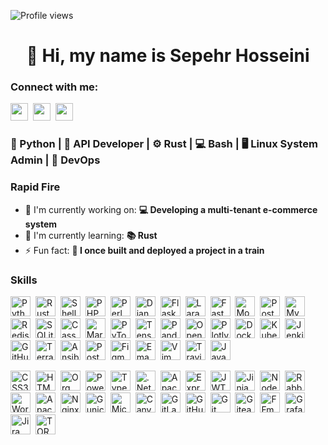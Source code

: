 ![Profile views](https://komarev.com/ghpvc/?username=ThirdScript&label=Profile%20views&color=0e75b6&style=flat)

<div id="toc">
  <ul align="center" style="list-style: none">
    <summary>
      <h1>
        👋 Hi, my name is Sepehr Hosseini
      </h1>
    </summary>
  </ul>
</div>

**<h3 align="left">Connect with me:</h3>** 
<p align="left"><a href="sep.businessmail@gmail.com" target="_blank"><img src="https://img.shields.io/badge/Gmail-D14836?style=for-the-badge&logo=gmail&logoColor=white" height="28" style="margin-right: 4px"></a> <a href="https://github.com/ThirdScript" target="_blank"><img src="https://img.shields.io/badge/GitHub-100000?style=for-the-badge&logo=github&logoColor=white" height="28" style="margin-right: 4px"></a> <a href="https://www.linkedin.com/in/https://www.linkedin.com/in/sepehr-hosseini-62b384260/" target="_blank"><img src="https://img.shields.io/badge/LinkedIn-0077B5?style=for-the-badge&logo=linkedin&logoColor=white" height="28" style="margin-right: 4px"></a></p>

 **<h3 align="left">🐍 Python | 🔌 API Developer | ⚙️ Rust | 💻 Bash | 🖥️ Linux System Admin | 🚀 DevOps</h3>**

**<h3 align="left">Rapid Fire</h3>**

- 💼 I'm currently working on: **💻 Developing a multi-tenant e-commerce system**
- 🌱 I'm currently learning: **📚 Rust**
- ⚡ Fun fact: **🎢 I once built and deployed a project in a train**

 **<h3 align="left">Skills</h3>**

<p align="left"><img src="https://img.shields.io/badge/Python-306998?logo=python&logoColor=white" height="32" alt="Python" style="margin-right: 4px"> <img src="https://img.shields.io/badge/Rust-B7410E?logo=rust&logoColor=white" height="32" alt="Rust" style="margin-right: 4px"> <img src="https://img.shields.io/badge/Shell-4EAA25?logo=gnu-bash&logoColor=white" height="32" alt="Shell" style="margin-right: 4px"> <img src="https://img.shields.io/badge/PHP-777BB4?logo=php&logoColor=white" height="32" alt="PHP" style="margin-right: 4px"> <img src="https://img.shields.io/badge/Perl-0298C3?logo=perl&logoColor=white" height="32" alt="Perl" style="margin-right: 4px"> <img src="https://img.shields.io/badge/Django-092E20?logo=django&logoColor=white" height="32" alt="Django" style="margin-right: 4px"> <img src="https://img.shields.io/badge/Flask-000000?logo=flask&logoColor=white" height="32" alt="Flask" style="margin-right: 4px"> <img src="https://img.shields.io/badge/Laravel-F05032?logo=laravel&logoColor=white" height="32" alt="Laravel" style="margin-right: 4px"> <img src="https://img.shields.io/badge/FastAPI-009688?logo=fastapi&logoColor=white" height="32" alt="FastAPI" style="margin-right: 4px"> <img src="https://img.shields.io/badge/MongoDB-4EA94B?logo=mongodb&logoColor=white" height="32" alt="MongoDB" style="margin-right: 4px"> <img src="https://img.shields.io/badge/PostgreSQL-316192?logo=postgresql&logoColor=white" height="32" alt="PostgreSQL" style="margin-right: 4px"> <img src="https://img.shields.io/badge/MySQL-4479A1?logo=mysql&logoColor=white" height="32" alt="MySQL" style="margin-right: 4px"> <img src="https://img.shields.io/badge/Redis-DC382D?logo=redis&logoColor=white" height="32" alt="Redis" style="margin-right: 4px"> <img src="https://img.shields.io/badge/SQLite-003B57?logo=sqlite&logoColor=white" height="32" alt="SQLite" style="margin-right: 4px"> <img src="https://img.shields.io/badge/Cassandra-1287B1?logo=apache%20cassandra&logoColor=white" height="32" alt="Cassandra" style="margin-right: 4px"> <img src="https://img.shields.io/badge/MariaDB-003545?logo=mariadb&logoColor=white" height="32" alt="MariaDB" style="margin-right: 4px"> <img src="https://img.shields.io/badge/PyTorch-EE4C2C?logo=pytorch&logoColor=white" height="32" alt="PyTorch" style="margin-right: 4px"> <img src="https://img.shields.io/badge/TensorFlow-FF6F00?logo=tensorflow&logoColor=white" height="32" alt="TensorFlow" style="margin-right: 4px"> <img src="https://img.shields.io/badge/Pandas-150458?logo=pandas&logoColor=white" height="32" alt="Pandas" style="margin-right: 4px"> <img src="https://img.shields.io/badge/OpenCV-27338e?logo=OpenCV&logoColor=white" height="32" alt="OpenCV" style="margin-right: 4px"> <img src="https://img.shields.io/badge/Plotly-3F4F75?logo=plotly&logoColor=white" height="32" alt="Plotly" style="margin-right: 4px"> <img src="https://img.shields.io/badge/Docker-2496ED?logo=docker&logoColor=white" height="32" alt="Docker" style="margin-right: 4px"> <img src="https://img.shields.io/badge/Kubernetes-326CE5?logo=kubernetes&logoColor=white" height="32" alt="Kubernetes" style="margin-right: 4px"> <img src="https://img.shields.io/badge/Jenkins-D24939?logo=jenkins&logoColor=white" height="32" alt="Jenkins" style="margin-right: 4px"> <img src="https://img.shields.io/badge/GitHub_Actions-2088FF?logo=github-actions&logoColor=white" height="32" alt="GitHub Actions" style="margin-right: 4px"> <img src="https://img.shields.io/badge/Terraform-623CE4?logo=terraform&logoColor=white" height="32" alt="Terraform" style="margin-right: 4px"> <img src="https://img.shields.io/badge/Ansible-EE0000?logo=ansible&logoColor=white" height="32" alt="Ansible" style="margin-right: 4px"> <img src="https://img.shields.io/badge/Postman-FF6C37?logo=postman&logoColor=white" height="32" alt="Postman" style="margin-right: 4px"> <img src="https://img.shields.io/badge/Figma-F24E1E?logo=figma&logoColor=white" height="32" alt="Figma" style="margin-right: 4px"> <img src="https://img.shields.io/badge/Emacs-7F5AB6?logo=emacs&logoColor=white" height="32" alt="Emacs" style="margin-right: 4px"> <img src="https://img.shields.io/badge/Vim-019733?logo=vim&logoColor=white" height="32" alt="Vim" style="margin-right: 4px"> <img src="https://img.shields.io/badge/TravisCI-3D3D3D?logo=travis-ci&logoColor=white" height="32" alt="Travis CI" style="margin-right: 4px"> <img src="https://img.shields.io/badge/JavaScript-F7DF1C?logo=javascript&logoColor=white" height="32" alt="JavaScript" style="margin-right: 4px"></p>

 <img src="https://img.shields.io/badge/css3-%231572B6.svg?style=for-the-badge&logo=css3&logoColor=white" height="32" alt="CSS3" style="margin-right: 4px"> <img src="https://img.shields.io/badge/html5-%23E34F26.svg?style=for-the-badge&logo=html5&logoColor=white" height="32" alt="HTML5" style="margin-right: 4px"> <img src="https://img.shields.io/badge/orgmode-%2377AA99.svg?style=for-the-badge&logo=org&logoColor=white" height="32" alt="Org Mode" style="margin-right: 4px"> <img src="https://img.shields.io/badge/PowerShell-%235391FE.svg?style=for-the-badge&logo=powershell&logoColor=white" height="32" alt="PowerShell" style="margin-right: 4px"> <img src="https://img.shields.io/badge/typescript-%23007ACC.svg?style=for-the-badge&logo=typescript&logoColor=white" height="32" alt="TypeScript" style="margin-right: 4px"> <img src="https://img.shields.io/badge/.NET-5C2D91?style=for-the-badge&logo=.net&logoColor=white" height="32" alt=".Net" style="margin-right: 4px"> <img src="https://img.shields.io/badge/Apache%20Kafka-000?style=for-the-badge&logo=apachekafka" height="32" alt="Apache Kafka" style="margin-right: 4px"> <img src="https://img.shields.io/badge/express.js-%23404d59.svg?style=for-the-badge&logo=express&logoColor=%2361DAFB" height="32" alt="Express.js" style="margin-right: 4px"> <img src="https://img.shields.io/badge/JWT-black?style=for-the-badge&logo=JSON%20web%20tokens" height="32" alt="JWT" style="margin-right: 4px"> <img src="https://img.shields.io/badge/jinja-white.svg?style=for-the-badge&logo=jinja&logoColor=black" height="32" alt="Jinja" style="margin-right: 4px"> <img src="https://img.shields.io/badge/node.js-6DA55F?style=for-the-badge&logo=node.js&logoColor=white" height="32" alt="NodeJS" style="margin-right: 4px"> <img src="https://img.shields.io/badge/rabbitmq-FF6600?style=for-the-badge&logo=rabbitmq&logoColor=white" height="32" alt="RabbitMQ" style="margin-right: 4px"> <img src="https://img.shields.io/badge/WordPress-%23117AC9.svg?style=for-the-badge&logo=WordPress&logoColor=white" height="32" alt="WordPress" style="margin-right: 4px"> <img src="https://img.shields.io/badge/apache-%23D42029.svg?style=for-the-badge&logo=apache&logoColor=white" height="32" alt="Apache" style="margin-right: 4px"> <img src="https://img.shields.io/badge/nginx-%23009639.svg?style=for-the-badge&logo=nginx&logoColor=white" height="32" alt="Nginx" style="margin-right: 4px"> <img src="https://img.shields.io/badge/gunicorn-%298729.svg?style=for-the-badge&logo=gunicorn&logoColor=white" height="32" alt="Gunicorn" style="margin-right: 4px"> <img src="https://img.shields.io/badge/Microsoft%20SQL%20Server-CC2927?style=for-the-badge&logo=microsoft%20sql%20server&logoColor=white" height="32" alt="Microsoft SQL Server" style="margin-right: 4px"> <img src="https://img.shields.io/badge/Canva-%2300C4CC.svg?style=for-the-badge&logo=Canva&logoColor=white" height="32" alt="Canva" style="margin-right: 4px"> <img src="https://img.shields.io/badge/gitlab%20CI-%23181717.svg?style=for-the-badge&logo=gitlab&logoColor=white" height="32" alt="GitLab CI" style="margin-right: 4px"> <img src="https://img.shields.io/badge/github%20actions-%232671E5.svg?style=for-the-badge&logo=githubactions&logoColor=white" height="32" alt="GitHub Actions" style="margin-right: 4px"> <img src="https://img.shields.io/badge/git-%23F05033.svg?style=for-the-badge&logo=git&logoColor=white" height="32" alt="Git" style="margin-right: 4px"> <img src="https://img.shields.io/badge/Gitea-34495E?style=for-the-badge&logo=gitea&logoColor=5D9425" height="32" alt="Gitea" style="margin-right: 4px"> <img src="https://shields.io/badge/FFmpeg-%23171717.svg?logo=ffmpeg&style=for-the-badge&labelColor=171717&logoColor=5cb85c" height="32" alt="FFmpeg" style="margin-right: 4px"> <img src="https://img.shields.io/badge/grafana-%23F46800.svg?style=for-the-badge&logo=grafana&logoColor=white" height="32" alt="Grafana" style="margin-right: 4px"> <img src="https://img.shields.io/badge/jira-%230A0FFF.svg?style=for-the-badge&logo=jira&logoColor=white" height="32" alt="Jira" style="margin-right: 4px"> <img src="https://img.shields.io/badge/tor-%237E4798.svg?style=for-the-badge&logo=tor-project&logoColor=white" height="32" alt="TOR" style="margin-right: 4px">
